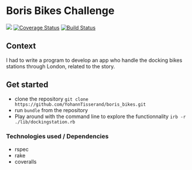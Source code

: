 # Boris Bikes Challenge

<a href="https://codeclimate.com/github/YohannTisserand/boris_bikes/maintainability"><img src="https://api.codeclimate.com/v1/badges/ddcff85fc9dee3f0165d/maintainability" /></a>
<a href='https://coveralls.io/github/YohannTisserand/boris_bikes?branch=main'><img src='https://coveralls.io/repos/github/YohannTisserand/boris_bikes/badge.svg?branch=main' alt='Coverage Status' /></a> [![Build Status](https://travis-ci.org/YohannTisserand/boris_bikes.svg?branch=main)](https://travis-ci.org/YohannTisserand/boris_bikes)

## Context
I had to write a program to develop an app who handle the docking bikes stations through London, related to the story.

## Get started
- clone the repository  `git clone https://github.com/YohannTisserand/boris_bikes.git`
- run `bundle` from the repository
- Play around with the command line to explore the functionnality `irb -r ./lib/dockingstation.rb`

### Technologies used / Dependencies

- rspec
- rake
- coveralls
